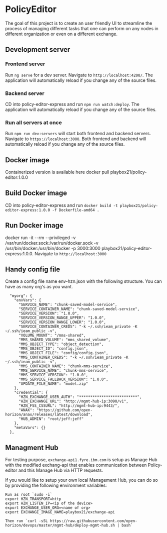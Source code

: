 # PolicyEditor

The goal of this project is to create an user friendly UI to streamline the process of managing different tasks that one can perform on any nodes in different organization or even on a different exchange.

## Development server
### Frontend server
Run `ng serve` for a dev server. Navigate to `http://localhost:4200/`. The application will automatically reload if you change any of the source files.

### Backend server
CD into policy-editor-express and run `npm run watch:deploy`.  The application will automatically reload if you change any of the source files.

### Run all servers at once
Run `npm run dev:servers` will start both frontend and backend servers.  Navigate to `https://localhost:3000`.  Both frontend and backend  will automatically reload if you change any of the source files. 

## Docker image
Containerized version is available here docker pull playbox21/policy-editor:1.0.0

## Build Docker image
CD into policy-editor-express and run 
`docker build -t playbox21/policy-editor-express:1.0.0 -f Dockerfile-amd64 .`

## Run Docker image
docker run -it --rm --privileged -v /var/run/docker.sock:/var/run/docker.sock -v /usr/bin/docker:/usr/bin/docker -p 3000:3000 playbox21/policy-editor-express:1.0.0.  Navigate to `http://localhost:3000`

## Handy config file
Create a config file name env-hzn.json with the following structure.  You can have as many org's as you want.
```
  "myorg": {
    "envVars": {
      "SERVICE_NAME": "chunk-saved-model-service",
      "SERVICE_CONTAINER_NAME": "chunk-saved-model-service",
      "SERVICE_VERSION": "1.0.0",
      "SERVICE_VERSION_RANGE_UPPER": "1.0.0",
      "SERVICE_VERSION_RANGE_LOWER": "1.0.0",
      "SERVICE_CONTAINER_CREDS": "-k ~/.ssh/ieam_private -K ~/.ssh/ieam_public -v",
      "VOLUME_MOUNT": "/mms-shared",
      "MMS_SHARED_VOLUME": "mms_shared_volume",
      "MMS_OBJECT_TYPE": "object_detection",
      "MMS_OBJECT_ID": "config.json",
      "MMS_OBJECT_FILE": "config/config.json",
      "MMS_CONTAINER_CREDS": "-k ~/.ssh/ieam_private -K ~/.ssh/ieam_public -v",
      "MMS_CONTAINER_NAME": "chunk-mms-service",
      "MMS_SERVICE_NAME": "chunk-mms-service",
      "MMS_SERVICE_VERSION": "1.0.0",
      "MMS_SERVICE_FALLBACK_VERSION": "1.0.0",
      "UPDATE_FILE_NAME": "model.zip"
    },
    "credential": {
      "HZN_EXCHANGE_USER_AUTH": "**************************",
      "HZN_EXCHANGE_URL": "http://mgmt-hub-ip:3090/v1",
      "HZN_FSS_CSSURL": "http://mgmt-hub-ip:9443/",
      "ANAX": "https://github.com/open-horizon/anax/releases/latest/download",
      "HUB_ADMIN": "root/jeff:jeff"
    },
    "metaVars": {}
  },
```

## Managment Hub
For testing purpose, `exchange-api1.fyre.ibm.com` is setup as Manage Hub with the modified exchang-api that enables communication between Policy-editor and this Manage Hub via HTTP requests.

If you would like to setup your own local Management Hub, you can do so by providing the following environment variables:
```
Run as root `sudo -i` 
export HZN_TRANSPORT=http
export HZN_LISTEN_IP=<ip of the device>
export EXCHANGE_USER_ORG=<name of org>
export EXCHANGE_IMAGE_NAME=playbox21/exchange-api

Then run `curl -sSL https://raw.githubusercontent.com/open-horizon/devops/master/mgmt-hub/deploy-mgmt-hub.sh | bash`
```
